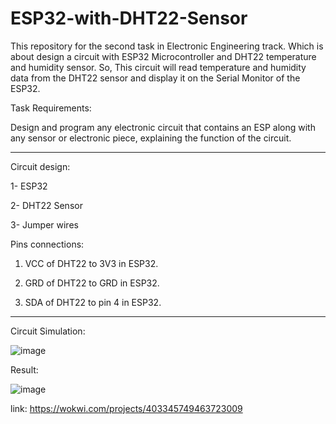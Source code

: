 # ESP32-with-DHT22-Sensor
This repository for the second task in Electronic Engineering track. Which is about design a circuit with ESP32 Microcontroller and DHT22 temperature and humidity sensor. So, This circuit will read temperature and humidity data from the DHT22 sensor and display it on the Serial Monitor of the ESP32.

Task Requirements:

Design and program any electronic circuit that contains an ESP along with any sensor or electronic piece, explaining the function of the circuit.

---------------------------------
Circuit design:

1- ESP32

2- DHT22 Sensor

3- Jumper wires

Pins connections:

1) VCC of DHT22 to 3V3 in ESP32.

2) GRD of DHT22 to GRD in ESP32.

3) SDA of DHT22 to pin 4 in ESP32.

-------------------
Circuit Simulation:

![image](https://github.com/user-attachments/assets/ec059540-8e6e-4964-9bcd-f4eff051dfc5)

Result:

![image](https://github.com/user-attachments/assets/791871f4-24d1-4bf3-a6ed-84d0cb3a338e)

link: https://wokwi.com/projects/403345749463723009
